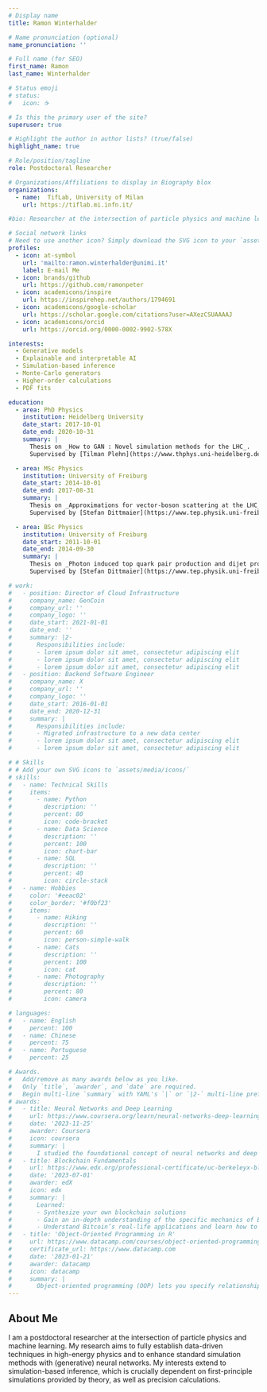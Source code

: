 ```yaml
---
# Display name
title: Ramon Winterhalder

# Name pronunciation (optional)
name_pronunciation: ''

# Full name (for SEO)
first_name: Ramon
last_name: Winterhalder

# Status emoji
# status:
#   icon: ☕️

# Is this the primary user of the site?
superuser: true

# Highlight the author in author lists? (true/false)
highlight_name: true

# Role/position/tagline
role: Postdoctoral Researcher

# Organizations/Affiliations to display in Biography blox
organizations:
  - name:  TifLab, University of Milan
    url: https://tiflab.mi.infn.it/

#bio: Researcher at the intersection of particle physics and machine learning.

# Social network links
# Need to use another icon? Simply download the SVG icon to your `assets/media/icons/` folder.
profiles:
  - icon: at-symbol
    url: 'mailto:ramon.winterhalder@unimi.it'
    label: E-mail Me
  - icon: brands/github
    url: https://github.com/ramonpeter
  - icon: academicons/inspire
    url: https://inspirehep.net/authors/1794691
  - icon: academicons/google-scholar
    url: https://scholar.google.com/citations?user=AXezCSUAAAAJ
  - icon: academicons/orcid
    url: https://orcid.org/0000-0002-9902-578X

interests:
  - Generative models
  - Explainable and interpretable AI
  - Simulation-based inference
  - Monte-Carlo generators
  - Higher-order calculations
  - PDF fits

education:
  - area: PhD Physics
    institution: Heidelberg University
    date_start: 2017-10-01
    date_end: 2020-10-31
    summary: |
      Thesis on _How to GAN : Novel simulation methods for the LHC_. 
      Supervised by [Tilman Plehn](https://www.thphys.uni-heidelberg.de/~plehn/).

  - area: MSc Physics
    institution: University of Freiburg
    date_start: 2014-10-01
    date_end: 2017-08-31
    summary: |
      Thesis on _Approximations for vector-boson scattering at the LHC_. 
      Supervised by [Stefan Dittmaier](https://www.tep.physik.uni-freiburg.de/stefan-dittmaier).

  - area: BSc Physics
    institution: University of Freiburg
    date_start: 2011-10-01
    date_end: 2014-09-30
    summary: |
      Thesis on _Photon induced top quark pair production and dijet production at the LHC_. 
      Supervised by [Stefan Dittmaier](https://www.tep.physik.uni-freiburg.de/stefan-dittmaier).

# work:
#   - position: Director of Cloud Infrastructure
#     company_name: GenCoin
#     company_url: ''
#     company_logo: ''
#     date_start: 2021-01-01
#     date_end: ''
#     summary: |2-
#       Responsibilities include:
#       - lorem ipsum dolor sit amet, consectetur adipiscing elit
#       - lorem ipsum dolor sit amet, consectetur adipiscing elit
#       - lorem ipsum dolor sit amet, consectetur adipiscing elit
#   - position: Backend Software Engineer
#     company_name: X
#     company_url: ''
#     company_logo: ''
#     date_start: 2016-01-01
#     date_end: 2020-12-31
#     summary: |
#       Responsibilities include:
#       - Migrated infrastructure to a new data center
#       - lorem ipsum dolor sit amet, consectetur adipiscing elit
#       - lorem ipsum dolor sit amet, consectetur adipiscing elit

# # Skills
# # Add your own SVG icons to `assets/media/icons/`
# skills:
#   - name: Technical Skills
#     items:
#       - name: Python
#         description: ''
#         percent: 80
#         icon: code-bracket
#       - name: Data Science
#         description: ''
#         percent: 100
#         icon: chart-bar
#       - name: SQL
#         description: ''
#         percent: 40
#         icon: circle-stack
#   - name: Hobbies
#     color: '#eeac02'
#     color_border: '#f0bf23'
#     items:
#       - name: Hiking
#         description: ''
#         percent: 60
#         icon: person-simple-walk
#       - name: Cats
#         description: ''
#         percent: 100
#         icon: cat
#       - name: Photography
#         description: ''
#         percent: 80
#         icon: camera

# languages:
#   - name: English
#     percent: 100
#   - name: Chinese
#     percent: 75
#   - name: Portuguese
#     percent: 25

# Awards.
#   Add/remove as many awards below as you like.
#   Only `title`, `awarder`, and `date` are required.
#   Begin multi-line `summary` with YAML's `|` or `|2-` multi-line prefix and indent 2 spaces below.
# awards:
#   - title: Neural Networks and Deep Learning
#     url: https://www.coursera.org/learn/neural-networks-deep-learning
#     date: '2023-11-25'
#     awarder: Coursera
#     icon: coursera
#     summary: |
#       I studied the foundational concept of neural networks and deep learning. By the end, I was familiar with the significant technological trends driving the rise of deep learning; build, train, and apply fully connected deep neural networks; implement efficient (vectorized) neural networks; identify key parameters in a neural network’s architecture; and apply deep learning to your own applications.
#   - title: Blockchain Fundamentals
#     url: https://www.edx.org/professional-certificate/uc-berkeleyx-blockchain-fundamentals
#     date: '2023-07-01'
#     awarder: edX
#     icon: edx
#     summary: |
#       Learned:
#       - Synthesize your own blockchain solutions
#       - Gain an in-depth understanding of the specific mechanics of Bitcoin
#       - Understand Bitcoin’s real-life applications and learn how to attack and destroy Bitcoin, Ethereum, smart contracts and Dapps, and alternatives to Bitcoin’s Proof-of-Work consensus algorithm
#   - title: 'Object-Oriented Programming in R'
#     url: https://www.datacamp.com/courses/object-oriented-programming-with-s3-and-r6-in-r
#     certificate_url: https://www.datacamp.com
#     date: '2023-01-21'
#     awarder: datacamp
#     icon: datacamp
#     summary: |
#       Object-oriented programming (OOP) lets you specify relationships between functions and the objects that they can act on, helping you manage complexity in your code. This is an intermediate level course, providing an introduction to OOP, using the S3 and R6 systems. S3 is a great day-to-day R programming tool that simplifies some of the functions that you write. R6 is especially useful for industry-specific analyses, working with web APIs, and building GUIs.
---
```


## About Me

I am a postdoctoral researcher at the intersection of particle physics and machine learning. My research aims to fully establish data-driven techniques in high-energy physics and to enhance standard simulation methods with (generative) neural networks. My interests extend to simulation-based inference, which is crucially dependent on first-principle simulations provided by theory, as well as precision calculations.
